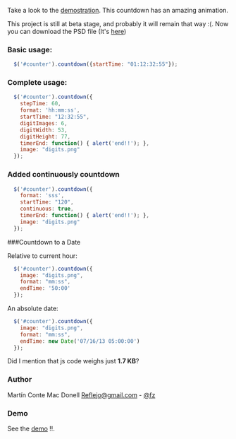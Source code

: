 Take a look to the [demostration](http://reflejo.github.com/jquery-countdown/). This countdown has an amazing animation.

This project is still at beta stage, and probably it will remain that way :(. Now you can download the PSD file (It's [here](https://github.com/Reflejo/jquery-countdown/blob/master/img/digits.psd))

### Basic usage:

```javascript
  $('#counter').countdown({startTime: "01:12:32:55"});
```

### Complete usage:

```javascript
  $('#counter').countdown({
    stepTime: 60,
    format: 'hh:mm:ss',
    startTime: "12:32:55",
    digitImages: 6,
    digitWidth: 53,
    digitHeight: 77,
    timerEnd: function() { alert('end!!'); },
    image: "digits.png"
  });
```

### Added continuously countdown

```javascript
  $('#counter').countdown({
    format: 'sss',
    startTime: "120",
    continuous: true,
    timerEnd: function() { alert('end!!'); },
    image: "digits.png"
  });
```

###Countdown to a Date

Relative to current hour:

```javascript
  $('#counter').countdown({
    image: "digits.png",
    format: "mm:ss",
    endTime: '50:00'
  });
```

An absolute date:


```javascript
  $('#counter').countdown({
    image: "digits.png",
    format: "mm:ss",
    endTime: new Date('07/16/13 05:00:00')
  });
```

Did I mention that js code weighs just **1.7 KB**?

### Author

Martín Conte Mac Donell <Reflejo@gmail.com> - [@fz](https://twitter.com/fz)

### Demo

See the [demo](http://reflejo.github.com/jquery-countdown/) !!.
